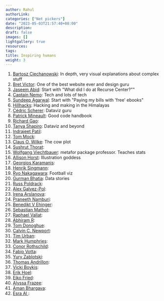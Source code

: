 ```yaml
---
author: Rahul
authorLink: 
categories: ["Net pickers"]
date: "2023-05-03T21:57:40+08:00"
description: 
draft: false
images: []
lightgallery: true
resources:
tags:
title: Inspiring humans
weight: 3
---
```


1. [Bartosz Ciechanowski](https://ciechanow.ski/archives/): In depth, very visual explanations about complex stuff
2. [Bret Victor](http://worrydream.com/): One of the best website ever and design guru
3. [Jaseem Abid](https://blog.jabid.in/): Start with "What did I do at Recurse Center?""
4. [Captain Nemo](https://captnemo.in/archive.html): Tech and lots of tech
5. [Sundeep Agarwal](https://learnbyexample.github.io/about/): Start with "Paying my bills with 'free' ebooks"
6. [Hillhacks](https://hillhacks.in/): Hacking and making in the Himalayas
7. [Cédric Scherer](https://www.cedricscherer.com/): Dataviz guru
8. [Patrick Mineault](https://xcorr.net/): Good code handbook
9. [Richard Gao](http://www.rdgao.com/):
10. [Tanya Shapiro](https://www.tanyashapiro.com/): Dataviz and beyond
11. [Indrajeet Patil](https://sites.google.com/site/indrajeetspatilmorality/):
12. [Tom Mock](https://themockup.blog/about.html):
13. [Claus O. Wilke](https://clauswilke.com/): The cow plot
14. [Sushrut Thorat](https://sushrutthorat.com/):
15. [Wolfgang Viechtbauer](https://www.wvbauer.com/doku.php/home): metafor package professor. Teaches stats
16. [Allison Horst](https://allisonhorst.com/): Illustration goddess
17. [Georgios Karamanis](https://karaman.is/):
18. [Henrik Singmann](http://singmann.org/): 
19. [Ryo Nakagawara](https://ryo-n7.github.io/): Football viz
20. [Gurman Bhatia](https://www.gurmanbhatia.com/): Data stories
21. [Russ Poldrack](https://poldrack.github.io/):
22. [Alex Galvez-Pol](https://alexgalvezpol.com/):
23. [Irena Arslanova](https://www.irena-arslanova.com/):
24. [Praneeth Namburi](https://praneethnamburi.com/):
25. [Benedikt V Ehinger](https://benediktehinger.de/blog/science/):
26. [Sebastian Mathot](https://www.cogsci.nl/):
27. [Raphael Vallat](https://raphaelvallat.com/): 
28. [Abhiram R](https://abhiramr.com/): 
39. [Tom Donoghue](https://tomdonoghue.github.io/): 
30. [Calvin C. Newport](https://calnewport.com/): 
31. [Tim Urban](https://waitbutwhy.com/): 
32. [Mark Humphries](https://medium.com/@drmdhumphries): 
33. [Conor Rothschild](https://www.connorrothschild.com/): 
34. [Fabio Votta](https://www.favstats.eu/): 
35. [Yury Zablotski](https://yury-zablotski.netlify.app/): 
36. [Thomas Andrillon](https://thomas-andrillon.wixsite.com/research): 
37. [Vicki Boykis](https://vickiboykis.com/):
38. [Erik Hoel](https://www.erikphoel.com/): 
39. [Eiko Fried](https://eiko-fried.com/): 
40. [Alyssa Frazee](http://alyssafrazee.com/): 
41. [Aman Bhargava](https://aman-bhargava.com/): 
42. [Esra Al ](https://www.esraal.com/): 







